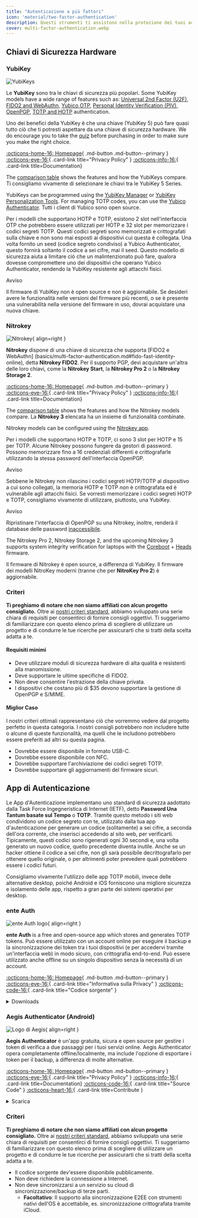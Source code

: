 ```yaml
---
title: "Autenticazione a più fattori"
icon: 'material/two-factor-authentication'
description: Questi strumenti ti assistono nella protezione dei tuoi account Internet con l'autenticazione a più fattori, senza inviare i tuoi codici segreti a terze parti.
cover: multi-factor-authentication.webp
---
```


## Chiavi di Sicurezza Hardware

### YubiKey

<div class="admonition recommendation" markdown>

![YubiKeys](assets/img/multi-factor-authentication/yubikey.png)

Le **YubiKey** sono tra le chiavi di sicurezza più popolari. Some YubiKey models have a wide range of features such as: [Universal 2nd Factor (U2F)](https://en.wikipedia.org/wiki/Universal_2nd_Factor), [FIDO2 and WebAuthn](basics/multi-factor-authentication.md#fido-fast-identity-online), [Yubico OTP](basics/multi-factor-authentication.md#yubico-otp), [Personal Identity Verification (PIV)](https://developers.yubico.com/PIV), [OpenPGP](https://developers.yubico.com/PGP), [TOTP and HOTP](https://developers.yubico.com/OATH) authentication.

Uno dei benefici della YubiKey è che una chiave (YubiKey 5) può fare quasi tutto ciò che ti potresti aspettare da una chiave di sicurezza hardware. We do encourage you to take the [quiz](https://yubico.com/quiz) before purchasing in order to make sure you make the right choice.

[:octicons-home-16: Homepage](https://yubico.com){ .md-button .md-button--primary }
[:octicons-eye-16:](https://yubico.com/support/terms-conditions/privacy-notice){ .card-link title="Privacy Policy" }
[:octicons-info-16:](https://docs.yubico.com){ .card-link title=Documentation}

</details>

</div>

The [comparison table](https://yubico.com/store/compare) shows the features and how the YubiKeys compare. Ti consigliamo vivamente di selezionare le chiavi tra le YubiKey 5 Series.

YubiKeys can be programmed using the [YubiKey Manager](https://yubico.com/support/download/yubikey-manager) or [YubiKey Personalization Tools](https://yubico.com/support/download/yubikey-personalization-tools). For managing TOTP codes, you can use the [Yubico Authenticator](https://yubico.com/products/yubico-authenticator). Tutti i client di Yubico sono open source.

Per i modelli che supportano HOTP e TOTP, esistono 2 slot nell'interfaccia OTP che potrebbero essere utilizzati per HOTP e 32 slot per memorizzare i codici segreti TOTP. Questi codici segreti sono memorizzati e crittografati sulla chiave e non sono mai esposti ai dispositivi cui questa è collegata. Una volta fornito un seed (codice segreto condiviso) a Yubico Authenticator, questo fornirà soltanto il codice a sei cifre, mai il seed. Questo modello di sicurezza aiuta a limitare ciò che un malintenzionato può fare, qualora dovesse compromettere uno dei dispositivi che operano Yubico Authenticator, rendendo la YubiKey resistente agli attacchi fisici.

<div class="admonition warning" markdown>
<p class="admonition-title">Avviso</p>

Il firmware di YubiKey non è open source e non è aggiornabile. Se desideri avere le funzionalità nelle versioni del firmware più recenti, o se è presente una vulnerabilità nella versione del firmware in uso, dovrai acquistare una nuova chiave.

</div>

### Nitrokey

<div class="admonition recommendation" markdown>

![Nitrokey](assets/img/multi-factor-authentication/nitrokey.jpg){ align=right }

**Nitrokey** dispone di una chiave di sicurezza che supporta [FIDO2 e WebAuthn] (basics/multi-factor-authentication.md#fido-fast-identity-online), detta **Nitrokey FIDO2**. Per il supporto PGP, devi acquistare un'altra delle loro chiavi, come la **Nitrokey Start**, la **Nitrokey Pro 2** o la **Nitrokey Storage 2**.

[:octicons-home-16: Homepage](https://nitrokey.com){ .md-button .md-button--primary }
[:octicons-eye-16:](https://nitrokey.com/data-privacy-policy){ .card-link title="Privacy Policy" }
[:octicons-info-16:](https://docs.nitrokey.com){ .card-link title=Documentation}

</details>

</div>

The [comparison table](https://nitrokey.com/#comparison) shows the features and how the Nitrokey models compare. La **Nitrokey 3** elencata ha un insieme di funzionalità combinate.

Nitrokey models can be configured using the [Nitrokey app](https://nitrokey.com/download).

Per i modelli che supportano HOTP e TOTP, ci sono 3 slot per HOTP e 15 per TOTP. Alcune Nitrokey possono fungere da gestori di password. Possono memorizzare fino a 16 credenziali differenti e crittografarle utilizzando la stessa password dell'interfaccia OpenPGP.

<div class="admonition warning" markdown>
<p class="admonition-title">Avviso</p>

Sebbene le Nitrokey non rilascino i codici segreti HOTP/TOTP al dispositivo a cui sono collegati, la memoria HOTP e TOTP *non* è crittografata ed è vulnerabile agli attacchi fisici. Se vorresti memorizzare i codici segreti HOTP e TOTP, consigliamo vivamente di utilizzare, piuttosto, una YubiKey.

</div>

<div class="admonition warning" markdown>
<p class="admonition-title">Avviso</p>

Ripristinare l'interfaccia di OpenPGP su una Nitrokey, inoltre, renderà il database delle password [inaccessibile](https://docs.nitrokey.com/pro/factory-reset.html).

</div>

The Nitrokey Pro 2, Nitrokey Storage 2, and the upcoming Nitrokey 3 supports system integrity verification for laptops with the [Coreboot](https://coreboot.org) + [Heads](https://osresearch.net) firmware.

Il firmware di Nitrokey è open source, a differenza di YubiKey. Il firmware dei modelli NitroKey moderni (tranne che per **NitroKey Pro 2**) è aggiornabile.

### Criteri

**Ti preghiamo di notare che non siamo affiliati con alcun progetto consigliato.** Oltre ai [nostri criteri standard](about/criteria.md), abbiamo sviluppato una serie chiara di requisiti per consentirci di fornire consigli oggettivi. Ti suggeriamo di familiarizzare con questo elenco prima di scegliere di utilizzare un progetto e di condurre le tue ricerche per assicurarti che si tratti della scelta adatta a te.

#### Requisiti minimi

- Deve utilizzare moduli di sicurezza hardware di alta qualità e resistenti alla manomissione.
- Deve supportare le ultime specifiche di FIDO2.
- Non deve consentire l'estrazione della chiave privata.
- I dispositivi che costano più di $35 devono supportare la gestione di OpenPGP e S/MIME.

#### Miglior Caso

I nostri criteri ottimali rappresentano ciò che vorremmo vedere dal progetto perfetto in questa categoria. I nostri consigli potrebbero non includere tutte o alcune di queste funzionalità, ma quelli che le includono potrebbero essere preferiti ad altri su questa pagina.

- Dovrebbe essere disponibile in formato USB-C.
- Dovrebbe essere disponibile con NFC.
- Dovrebbe supportare l'archiviazione dei codici segreti TOTP.
- Dovrebbe supportare gli aggiornamenti del firmware sicuri.

## App di Autenticazione

Le App d'Autenticazione implementano uno standard di sicurezza aadottato dalla Task Force Ingegneristica di Internet (IETF), detto **Password Una Tantum basate sul Tempo** o **TOTP**. Tramite questo metodo i siti web condividono un codice segreto con te, utilizzato dalla tua app d'autenticazione per generare un codice (solitamente) a sei cifre, a seconda dell'ora corrente, che inserisci accedendo al sito web, per verificarti. Tipicamente, questi codici sono rigenerati ogni 30 secondi e, una volta generato un nuovo codice, quello precedente diventa inutile. Anche se un hacker ottiene il codice a sei cifre, non gli sarà possibile decrittografarlo per ottenere quello originale, o per altrimenti poter prevedere quali potrebbero essere i codici futuri.

Consigliamo vivamente l'utilizzo delle app TOTP mobili, invece delle alternative desktop, poiché Android e iOS forniscono una migliore sicurezza e isolamento delle app, rispetto a gran parte dei sistemi operativi per desktop.

### ente Auth

<div class="admonition recommendation" markdown>

![ente Auth logo](assets/img/multi-factor-authentication/ente-auth.png){ align=right }

**ente Auth** is a free and open-source app which stores and generates TOTP tokens. Può essere utilizzato con un account online per eseguire il backup e la sincronizzazione dei token tra i tuoi dispositivi (e per accedervi tramite un'interfaccia web) in modo sicuro, con crittografia end-to-end. Può essere utilizzato anche offline su un singolo dispositivo senza la necessità di un account.

[:octicons-home-16: Homepage](https://ente.io/auth){ .md-button .md-button--primary }
[:octicons-eye-16:](https://ente.io/privacy){ .card-link title="Informativa sulla Privacy" }
[:octicons-code-16:](https://github.com/ente-io/auth){ .card-link title="Codice sorgente" }

<details class="downloads" markdown>
<summary>Downloads</summary>

- [:simple-googleplay: Google Play](https://play.google.com/store/apps/details?id=io.ente.auth)
- [:simple-appstore: App Store](https://apps.apple.com/app/id6444121398)
- [:simple-github: GitHub](https://github.com/ente-io/ente/releases?q=auth)
- [:octicons-globe-16: Web](https://auth.ente.io)

</details>

</div>

### Aegis Authenticator (Android)

<div class="admonition recommendation" markdown>

![Logo di Aegis](assets/img/multi-factor-authentication/aegis.png){ align=right }

**Aegis Authenticator** è un'app gratuita, sicura e open source per gestire i token di verifica a due passaggi per i tuoi servizi online. Aegis Authenticator opera completamente offline/localmente, ma include l'opzione di esportare i token per il backup, a differenza di molte alternative.

[:octicons-home-16: Homepage](https://getaegis.app){ .md-button .md-button--primary }
[:octicons-eye-16:](https://getaegis.app/aegis/privacy.html){ .card-link title="Privacy Policy" }
[:octicons-info-16:](https://github.com/beemdevelopment/Aegis/wiki){ .card-link title=Documentation}
[:octicons-code-16:](https://github.com/beemdevelopment/Aegis){ .card-link title="Source Code" }
[:octicons-heart-16:](https://buymeacoffee.com/beemdevelopment){ .card-link title=Contribute }

<details class="downloads" markdown>
<summary>Scarica</summary>

- [:simple-googleplay: Google Play](https://play.google.com/store/apps/details?id=com.beemdevelopment.aegis)
- [:simple-github: GitHub](https://github.com/beemdevelopment/Aegis/releases)

</details>

</div>

<!-- markdownlint-disable-next-line -->
### Criteri

**Ti preghiamo di notare che non siamo affiliati con alcun progetto consigliato.** Oltre ai [nostri criteri standard](about/criteria.md), abbiamo sviluppato una serie chiara di requisiti per consentirci di fornire consigli oggettivi. Ti suggeriamo di familiarizzare con questo elenco prima di scegliere di utilizzare un progetto e di condurre le tue ricerche per assicurarti che si tratti della scelta adatta a te.

- Il codice sorgente dev'essere disponibile pubblicamente.
- Non deve richiedere la connessione a Internet.
- Non deve sincronizzarsi a un servizio su cloud di sincronizzazione/backup di terze parti.
    - **Facoltativo**: Il supporto alla sincronizzazione E2EE con strumenti nativi dell'OS è accettabile, es. sincronizzazione crittografata tramite iCloud.
